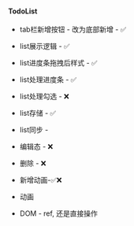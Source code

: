 #### TodoList
* tab栏新增按钮 - 改为底部新增 - ✅
* list展示逻辑 - ✅
* list进度条拖拽后样式 - ✅
* list处理进度条 - ✅
* list处理勾选 - ❌
* list存储 - ✅
* list同步 - 
* 编辑态 - ❌
* 删除 - ❌
* 新增动画-✅❌





* 动画
* DOM  - ref, 还是直接操作

